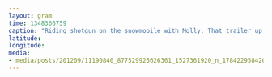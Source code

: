 ```yaml
---
layout: gram
time: 1348366759
caption: "Riding shotgun on the snowmobile with Molly. That trailer up there is loaded with hose reels!"
latitude: 
longitude: 
media:
- media/posts/201209/11190840_877529925626361_1527361920_n_17842295842000351.jpg
---
```

